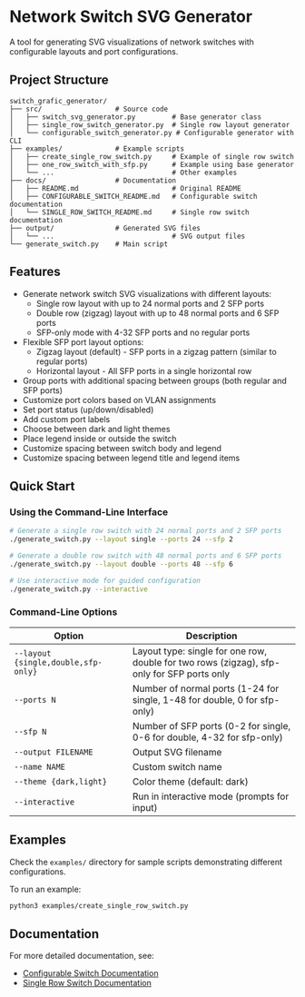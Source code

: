 # Network Switch SVG Generator

A tool for generating SVG visualizations of network switches with configurable layouts and port configurations.

## Project Structure

```
switch_grafic_generator/
├── src/                  # Source code
│   ├── switch_svg_generator.py         # Base generator class
│   ├── single_row_switch_generator.py  # Single row layout generator
│   └── configurable_switch_generator.py # Configurable generator with CLI
├── examples/             # Example scripts
│   ├── create_single_row_switch.py     # Example of single row switch
│   ├── one_row_switch_with_sfp.py      # Example using base generator
│   └── ...                             # Other examples
├── docs/                 # Documentation
│   ├── README.md                       # Original README
│   ├── CONFIGURABLE_SWITCH_README.md   # Configurable switch documentation
│   └── SINGLE_ROW_SWITCH_README.md     # Single row switch documentation
├── output/               # Generated SVG files
│   └── ...                             # SVG output files
└── generate_switch.py    # Main script
```

## Features

- Generate network switch SVG visualizations with different layouts:
  - Single row layout with up to 24 normal ports and 2 SFP ports
  - Double row (zigzag) layout with up to 48 normal ports and 6 SFP ports
  - SFP-only mode with 4-32 SFP ports and no regular ports
- Flexible SFP port layout options:
  - Zigzag layout (default) - SFP ports in a zigzag pattern (similar to regular ports)
  - Horizontal layout - All SFP ports in a single horizontal row
- Group ports with additional spacing between groups (both regular and SFP ports)
- Customize port colors based on VLAN assignments
- Set port status (up/down/disabled)
- Add custom port labels
- Choose between dark and light themes
- Place legend inside or outside the switch
- Customize spacing between switch body and legend
- Customize spacing between legend title and legend items

## Quick Start

### Using the Command-Line Interface

```bash
# Generate a single row switch with 24 normal ports and 2 SFP ports
./generate_switch.py --layout single --ports 24 --sfp 2

# Generate a double row switch with 48 normal ports and 6 SFP ports
./generate_switch.py --layout double --ports 48 --sfp 6

# Use interactive mode for guided configuration
./generate_switch.py --interactive
```

### Command-Line Options

| Option | Description |
|--------|-------------|
| `--layout {single,double,sfp-only}` | Layout type: single for one row, double for two rows (zigzag), sfp-only for SFP ports only |
| `--ports N` | Number of normal ports (1-24 for single, 1-48 for double, 0 for sfp-only) |
| `--sfp N` | Number of SFP ports (0-2 for single, 0-6 for double, 4-32 for sfp-only) |
| `--output FILENAME` | Output SVG filename |
| `--name NAME` | Custom switch name |
| `--theme {dark,light}` | Color theme (default: dark) |
| `--interactive` | Run in interactive mode (prompts for input) |

## Examples

Check the `examples/` directory for sample scripts demonstrating different configurations.

To run an example:

```bash
python3 examples/create_single_row_switch.py
```

## Documentation

For more detailed documentation, see:

- [Configurable Switch Documentation](docs/CONFIGURABLE_SWITCH_README.md)
- [Single Row Switch Documentation](docs/SINGLE_ROW_SWITCH_README.md)
